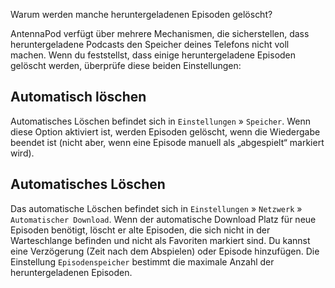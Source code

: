 Warum werden manche heruntergeladenen Episoden gelöscht?

AntennaPod verfügt über mehrere Mechanismen, die sicherstellen, dass heruntergeladene Podcasts den Speicher deines Telefons nicht voll machen. Wenn du feststellst, dass einige heruntergeladene Episoden gelöscht werden, überprüfe diese beiden Einstellungen:

## Automatisch löschen

Automatisches Löschen befindet sich in `Einstellungen` » `Speicher`. Wenn diese Option aktiviert ist, werden Episoden gelöscht, wenn die Wiedergabe beendet ist (nicht aber, wenn eine Episode manuell als „abgespielt“ markiert wird).

## Automatisches Löschen

Das automatische Löschen befindet sich in `Einstellungen` » `Netzwerk` » `Automatischer Download`. Wenn der automatische Download Platz für neue Episoden benötigt, löscht er alte Episoden, die sich nicht in der Warteschlange befinden und nicht als Favoriten markiert sind. Du kannst eine Verzögerung (Zeit nach dem Abspielen) oder Episode hinzufügen. Die Einstellung `Episodenspeicher` bestimmt die maximale Anzahl der heruntergeladenen Episoden.
